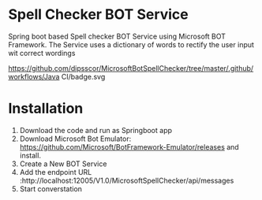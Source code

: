 # Spell Checker BOT Service
Spring boot based Spell checker BOT Service using Microsoft BOT Framework.
The Service uses a dictionary of words to rectify the user input wit correct wordings 


https://github.com/dipsscor/MicrosoftBotSpellChecker/tree/master/.github/workflows/Java CI/badge.svg


# Installation
   1. Download the code and run as Springboot app
   2. Download Microsoft Bot Emulator: https://github.com/Microsoft/BotFramework-Emulator/releases and install.
   3. Create a New BOT Service
   4. Add the endpoint URL :http://localhost:12005/V1.0/MicrosoftSpellChecker/api/messages
   5. Start converstation
